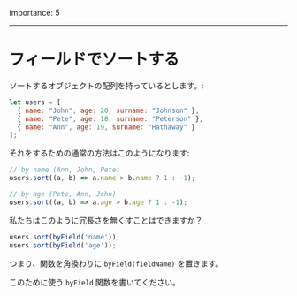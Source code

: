 importance: 5

---

# フィールドでソートする

ソートするオブジェクトの配列を持っているとします。:

```js
let users = [
  { name: "John", age: 20, surname: "Johnson" },
  { name: "Pete", age: 18, surname: "Peterson" },
  { name: "Ann", age: 19, surname: "Hathaway" }
];
```

それをするための通常の方法はこのようになります:

```js
// by name (Ann, John, Pete)
users.sort((a, b) => a.name > b.name ? 1 : -1);

// by age (Pete, Ann, John)
users.sort((a, b) => a.age > b.age ? 1 : -1);
```

私たちはこのように冗長さを無くすことはできますか？

```js
users.sort(byField('name'));
users.sort(byField('age'));
```

つまり、関数を角換わりに `byField(fieldName)` を置きます。

このために使う `byField` 関数を書いてください。
